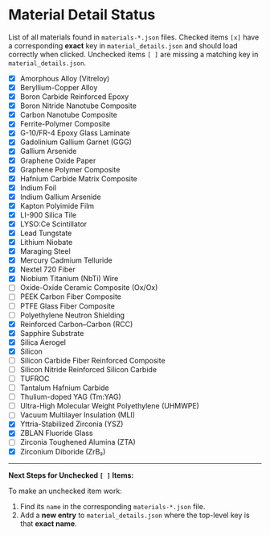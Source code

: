 # Material Detail Status

List of all materials found in `materials-*.json` files.
Checked items `[x]` have a corresponding **exact** key in `material_details.json` and should load correctly when clicked.
Unchecked items `[ ]` are missing a matching key in `material_details.json`.

- [x] Amorphous Alloy (Vitreloy)
- [x] Beryllium-Copper Alloy
- [x] Boron Carbide Reinforced Epoxy
- [x] Boron Nitride Nanotube Composite
- [x] Carbon Nanotube Composite
- [x] Ferrite-Polymer Composite
- [x] G-10/FR-4 Epoxy Glass Laminate
- [x] Gadolinium Gallium Garnet (GGG)
- [x] Gallium Arsenide
- [x] Graphene Oxide Paper
- [x] Graphene Polymer Composite
- [x] Hafnium Carbide Matrix Composite
- [x] Indium Foil
- [x] Indium Gallium Arsenide
- [x] Kapton Polyimide Film
- [x] LI-900 Silica Tile
- [x] LYSO:Ce Scintillator
- [x] Lead Tungstate
- [x] Lithium Niobate
- [x] Maraging Steel
- [x] Mercury Cadmium Telluride
- [x] Nextel 720 Fiber
- [x] Niobium Titanium (NbTi) Wire
- [ ] Oxide-Oxide Ceramic Composite (Ox/Ox)
- [ ] PEEK Carbon Fiber Composite
- [ ] PTFE Glass Fiber Composite
- [ ] Polyethylene Neutron Shielding
- [x] Reinforced Carbon–Carbon (RCC)
- [x] Sapphire Substrate
- [x] Silica Aerogel
- [x] Silicon
- [ ] Silicon Carbide Fiber Reinforced Composite
- [ ] Silicon Nitride Reinforced Silicon Carbide
- [ ] TUFROC
- [ ] Tantalum Hafnium Carbide
- [ ] Thulium-doped YAG (Tm:YAG)
- [ ] Ultra-High Molecular Weight Polyethylene (UHMWPE)
- [ ] Vacuum Multilayer Insulation (MLI)
- [x] Yttria-Stabilized Zirconia (YSZ)
- [x] ZBLAN Fluoride Glass
- [ ] Zirconia Toughened Alumina (ZTA)
- [x] Zirconium Diboride (ZrB₂)

---
**Next Steps for Unchecked `[ ]` Items:**

To make an unchecked item work:
1.  Find its `name` in the corresponding `materials-*.json` file.
2.  Add a **new entry** to `material_details.json` where the top-level key is that **exact name**.
